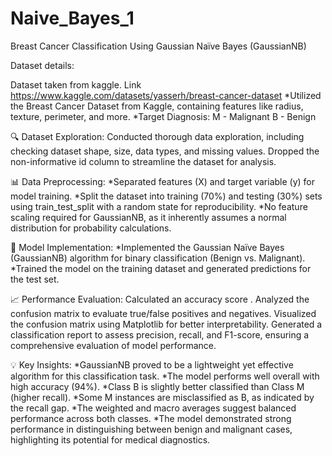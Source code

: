 # Naive_Bayes_1
Breast Cancer Classification Using Gaussian Naïve Bayes (GaussianNB)

Dataset details:

Dataset taken from kaggle. Link    https://www.kaggle.com/datasets/yasserh/breast-cancer-dataset
*Utilized the Breast Cancer Dataset from Kaggle, containing features like radius, texture, perimeter, and more.
*Target Diagnosis:
  M - Malignant 
  B - Benign

🔍 Dataset Exploration:
Conducted thorough data exploration, including checking dataset shape, size, data types, and missing values.
Dropped the non-informative id column to streamline the dataset for analysis.

📊 Data Preprocessing:
*Separated features (X) and target variable (y) for model training.
*Split the dataset into training (70%) and testing (30%) sets using train_test_split with a random state for reproducibility.
*No feature scaling required for GaussianNB, as it inherently assumes a normal distribution for probability calculations.

🤖 Model Implementation:
*Implemented the Gaussian Naïve Bayes (GaussianNB) algorithm for binary classification (Benign vs. Malignant).
*Trained the model on the training dataset and generated predictions for the test set.

📈 Performance Evaluation:
Calculated an accuracy score .
Analyzed the confusion matrix to evaluate true/false positives and negatives.
Visualized the confusion matrix using Matplotlib for better interpretability.
Generated a classification report to assess precision, recall, and F1-score, ensuring a comprehensive evaluation of model performance.

💡 Key Insights:
*GaussianNB proved to be a lightweight yet effective algorithm for this classification task.
*The model performs well overall with high accuracy (94%).
*Class B is slightly better classified than Class M (higher recall).
*Some M instances are misclassified as B, as indicated by the recall gap.
*The weighted and macro averages suggest balanced performance across both classes.
*The model demonstrated strong performance in distinguishing between benign and malignant cases, highlighting its potential for medical diagnostics.
